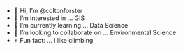 - 👋 Hi, I’m @coltonforster
- 👀 I’m interested in ... GIS
- 🌱 I’m currently learning ... Data Science
- 💞️ I’m looking to collaborate on ... Environmental Science
- ⚡ Fun fact: ... I like climbing

<!---
coltonforster/coltonforster is a ✨ special ✨ repository because its `README.md` (this file) appears on your GitHub profile.
You can click the Preview link to take a look at your changes.
--->
